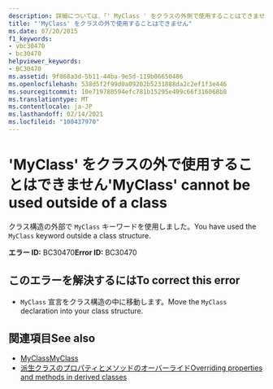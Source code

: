 ```yaml
---
description: 詳細については、「' MyClass ' をクラスの外側で使用することはできません
title: "'MyClass' をクラスの外で使用することはできません"
ms.date: 07/20/2015
f1_keywords:
- vbc30470
- bc30470
helpviewer_keywords:
- BC30470
ms.assetid: 9f868a3d-5b11-44ba-9e5d-119b06650486
ms.openlocfilehash: 538d5f2f99d0a09202b5231888da2c2ef1f3e446
ms.sourcegitcommit: 10e719780594efc781b15295e499c66f316068b8
ms.translationtype: MT
ms.contentlocale: ja-JP
ms.lasthandoff: 02/14/2021
ms.locfileid: "100437970"
---
```

# <a name="myclass-cannot-be-used-outside-of-a-class"></a><span data-ttu-id="5970b-103">'MyClass' をクラスの外で使用することはできません</span><span class="sxs-lookup"><span data-stu-id="5970b-103">'MyClass' cannot be used outside of a class</span></span>

<span data-ttu-id="5970b-104">クラス構造の外部で `MyClass` キーワードを使用しました。</span><span class="sxs-lookup"><span data-stu-id="5970b-104">You have used the `MyClass` keyword outside a class structure.</span></span>  
  
 <span data-ttu-id="5970b-105">**エラー ID:** BC30470</span><span class="sxs-lookup"><span data-stu-id="5970b-105">**Error ID:** BC30470</span></span>  
  
## <a name="to-correct-this-error"></a><span data-ttu-id="5970b-106">このエラーを解決するには</span><span class="sxs-lookup"><span data-stu-id="5970b-106">To correct this error</span></span>  
  
- <span data-ttu-id="5970b-107">`MyClass` 宣言をクラス構造の中に移動します。</span><span class="sxs-lookup"><span data-stu-id="5970b-107">Move the `MyClass` declaration into your class structure.</span></span>  
  
## <a name="see-also"></a><span data-ttu-id="5970b-108">関連項目</span><span class="sxs-lookup"><span data-stu-id="5970b-108">See also</span></span>

- [<span data-ttu-id="5970b-109">MyClass</span><span class="sxs-lookup"><span data-stu-id="5970b-109">MyClass</span></span>](../programming-guide/program-structure/me-my-mybase-and-myclass.md#myclass)
- [<span data-ttu-id="5970b-110">派生クラスのプロパティとメソッドのオーバーライド</span><span class="sxs-lookup"><span data-stu-id="5970b-110">Overriding properties and methods in derived classes</span></span>](../programming-guide/language-features/objects-and-classes/inheritance-basics.md#overriding-properties-and-methods-in-derived-classes)
